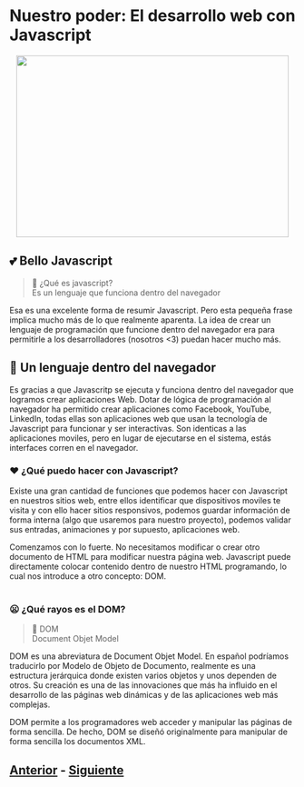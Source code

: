 # Nuestro poder: El desarrollo web con Javascript
<p align="center">
  <img width="480" height="320" src="https://github.com/MiguelRAvila/Mi-Primera-Aplicaci-n-Web/blob/master/image2.jpg">
</p>

## 💕 Bello Javascript

> :newspaper: ¿Qué es javascript?
> <br> Es un lenguaje que funciona dentro del navegador 

Esa es una excelente forma de resumir Javascript. Pero esta pequeña frase implica mucho más de lo que realmente aparenta. La idea de crear un lenguaje de programación que funcione dentro del navegador era para permitirle a los desarrolladores (nosotros <3) puedan hacer mucho más. 
<br>




## 📱 Un lenguaje dentro del navegador

Es gracias a que Javascritp se ejecuta y funciona dentro del navegador que logramos crear aplicaciones Web. Dotar de lógica de programación al navegador ha permitido crear aplicaciones como Facebook, YouTube, LinkedIn, todas ellas son aplicaciones web que usan la tecnología de Javascript para funcionar y ser interactivas. Son identicas a las aplicaciones moviles, pero en lugar de ejecutarse en el sistema, estás interfaces corren en el navegador.


### :heart: ¿Qué puedo hacer con Javascript?
Existe una gran cantidad de funciones que podemos hacer con Javascript en nuestros sitios web, entre ellos identificar que dispositivos moviles te visita y con ello hacer sitios responsivos, podemos guardar información de forma interna (algo que usaremos para nuestro proyecto), podemos validar sus entradas, animaciones y por supuesto, aplicaciones web.

Comenzamos con lo fuerte. No necesitamos modificar o crear otro documento de HTML para modificar nuestra página web. Javascript puede directamente colocar contenido dentro de nuestro HTML programando, lo cual nos introduce a otro concepto: DOM.
<br>
<br>
### 😦 ¿Qué rayos es el DOM?

> :newspaper: DOM
> <br> Document Objet Model

DOM es una abreviatura de Document Objet Model. En español podríamos traducirlo por Modelo de Objeto de Documento, realmente es una estructura jerárquica donde existen varios objetos y unos dependen de otros.
Su creación es una de las innovaciones que más ha influido en el desarrollo de las páginas web dinámicas y de las aplicaciones web más complejas.

DOM permite a los programadores web acceder y manipular las páginas de forma sencilla. De hecho, DOM se diseñó originalmente para manipular de forma sencilla los documentos XML. 


## [Anterior](https://github.com/MiguelRAvila/Mi-Primera-Aplicaci-n-Web/blob/master/1.-home.md) - [Siguiente](https://github.com/WorkshopTechnology/Materiales/blob/master/Talleres/CuentosDeJavascript/1.5.-comentariosVariables%2CprettyThings.md)
